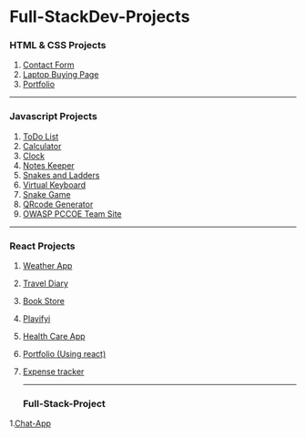 # Full-StackDev-Projects

<h3>HTML & CSS Projects</h3>

1. [Contact Form](./Html-CSS/Contact-form)
2. [Laptop Buying Page](./Html-CSS/Laptop-buying%20site)
3. [Portfolio](https://intruder-sec.github.io/deep.github.io/)

<hr>

<h3>Javascript Projects</h3>

1. [ToDo List](./JavaScript-Projects/To-Do-List)
2. [Calculator](./JavaScript-Projects/Calculator/)
3. [Clock](./JavaScript-Projects/Clock/)
4. [Notes Keeper](./JavaScript-Projects/Notes%20Keeper/)
5. [Snakes and Ladders](./JavaScript-Projects/Snake-Ladder/)
6. [Virtual Keyboard](./JavaScript-Projects/Virtual_keyboard/)
7. [Snake Game](./JavaScript-Projects/Snake_Game/)
8. [QRcode Generator](./JavaScript-Projects/QrCode/)
9. [OWASP PCCOE Team Site](https://owasp-pccoe.web.app/)

<hr>

<h3>React Projects</h3>

1. [Weather App](https://intruder-sec.github.io/Weather-App-React/)
2. [Travel Diary](https://travel-diary-intruder.netlify.app/)
3. [Book Store](https://thebookmark.netlify.app/)
4. [Playifyi](https://playifyi.netlify.app/)
5. [Health Care App](https://healthcare-service.netlify.app/)
6. [Portfolio (Using react)](https://intruder-security.systems/)
7. [Expense tracker](https://phoeinix.netlify.app/)

   <hr>

   <h3>Full-Stack-Project</h3>
1.[Chat-App](https://scribble.netlify.app)
